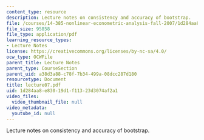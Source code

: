 ```yaml
---
content_type: resource
description: Lecture notes on consistency and accuracy of bootstrap.
file: /courses/14-385-nonlinear-econometric-analysis-fall-2007/1d284aa8e83019d1f11323d3074af2a1_lecture07.pdf
file_size: 95858
file_type: application/pdf
learning_resource_types:
- Lecture Notes
license: https://creativecommons.org/licenses/by-nc-sa/4.0/
ocw_type: OCWFile
parent_title: Lecture Notes
parent_type: CourseSection
parent_uid: a38d3a88-c78f-7b34-499a-08dcc287d180
resourcetype: Document
title: lecture07.pdf
uid: 1d284aa8-e830-19d1-f113-23d3074af2a1
video_files:
  video_thumbnail_file: null
video_metadata:
  youtube_id: null
---
```

Lecture notes on consistency and accuracy of bootstrap.